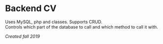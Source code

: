 # Backend CV

Uses MySQL, php and classes. Supports CRUD.  
Controls which part of the database to call and which method to call it with.

*Created fall 2019*

